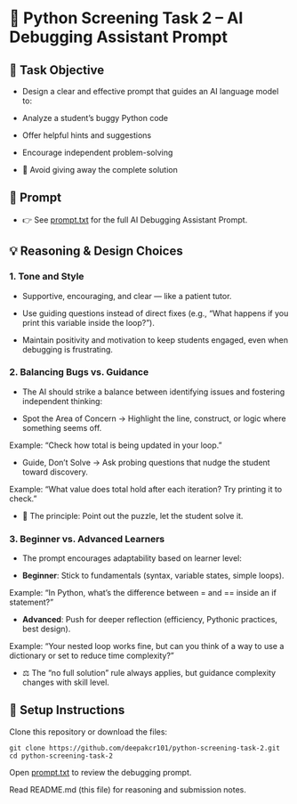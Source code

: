 # 🐍 Python Screening Task 2 – AI Debugging Assistant Prompt
## **📌 Task Objective**

- Design a clear and effective prompt that guides an AI language model to:

- Analyze a student’s buggy Python code

- Offer helpful hints and suggestions

- Encourage independent problem-solving

- 🚫 Avoid giving away the complete solution

## 📝 Prompt

* 👉 See  [prompt.txt](prompt.txt)
 for the full AI Debugging Assistant Prompt.

## 💡 Reasoning & Design Choices
### 1. Tone and Style

- Supportive, encouraging, and clear — like a patient tutor.

- Use guiding questions instead of direct fixes (e.g., “What happens if you print this variable inside the loop?”).

- Maintain positivity and motivation to keep students engaged, even when debugging is frustrating.

### 2. Balancing Bugs vs. Guidance

- The AI should strike a balance between identifying issues and fostering independent thinking:

- Spot the Area of Concern → Highlight the line, construct, or logic where something seems off.

Example: “Check how total is being updated in your loop.”

- Guide, Don’t Solve → Ask probing questions that nudge the student toward discovery.

Example: “What value does total hold after each iteration? Try printing it to check.”

* 🔑 The principle: Point out the puzzle, let the student solve it.

### 3. Beginner vs. Advanced Learners

- The prompt encourages adaptability based on learner level:

-  **Beginner**: Stick to fundamentals (syntax, variable states, simple loops).

Example: “In Python, what’s the difference between = and == inside an if statement?”

- **Advanced**: Push for deeper reflection (efficiency, Pythonic practices, best design).

Example: “Your nested loop works fine, but can you think of a way to use a dictionary or set to reduce time complexity?”

- ⚖️ The “no full solution” rule always applies, but guidance complexity changes with skill level.

## 🚀 Setup Instructions

Clone this repository or download the files:
```
git clone https://github.com/deepakcr101/python-screening-task-2.git
cd python-screening-task-2
```

Open [prompt.txt](prompt.txt) to review the debugging prompt.

Read README.md (this file) for reasoning and submission notes.